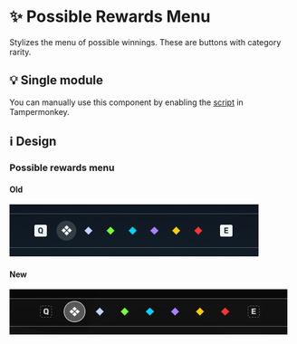 # :sparkles: Possible Rewards Menu

Stylizes the menu of possible winnings. These are buttons with category rarity.

## :bulb: Single module

You can manually use this component by enabling the [script](https://github.com/OrakomoRi/Severitium/blob/main/src/Containers/PossibleRewardsMenu/PossibleRewardsMenu.user.js?raw=true) in Tampermonkey.

## :information_source: Design

### Possible rewards menu

#### Old

![](/images/containers/old/possiblerewardsmenu.png)

#### New

![](/images/containers/new/possiblerewardsmenu.png)